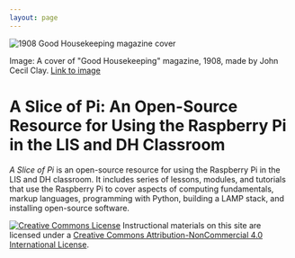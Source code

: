 ```yaml
---
layout: page
---
```


![1908 Good Housekeeping magazine cover](https://upload.wikimedia.org/wikipedia/commons/4/47/Good_housekeeping_1908_08_a.jpg)

Image: A cover of "Good Housekeeping" magazine, 1908, made by John Cecil Clay. [Link to image](https://commons.wikimedia.org/wiki/File:Good_housekeeping_1908_08_a.jpg)

# A Slice of Pi: An Open-Source Resource for Using the Raspberry Pi in the LIS and DH Classroom

*A Slice of Pi* is an open-source resource for using the Raspberry Pi in the LIS and DH classroom. It includes series of lessons, modules, and tutorials that use the Raspberry Pi to cover aspects of computing fundamentals, markup languages, programming with Python, building a LAMP stack, and installing open-source software.


<a href="http://creativecommons.org/licenses/by-nc/4.0/" rel="license"><img style="border-width: 0;" src="https://i.creativecommons.org/l/by-nc/4.0/88x31.png" alt="Creative Commons License" /></a>
Instructional materials on this site are licensed under a <a href="http://creativecommons.org/licenses/by-nc/4.0/" rel="license">Creative Commons Attribution-NonCommercial 4.0 International License</a>.

